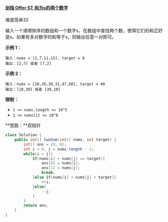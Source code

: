 #### [剑指 Offer 57. 和为s的两个数字](https://leetcode-cn.com/problems/he-wei-sde-liang-ge-shu-zi-lcof/)

难度简单32

输入一个递增排序的数组和一个数字s，在数组中查找两个数，使得它们的和正好是s。如果有多对数字的和等于s，则输出任意一对即可。

 

**示例 1：**

```
输入：nums = [2,7,11,15], target = 9
输出：[2,7] 或者 [7,2]
```

**示例 2：**

```
输入：nums = [10,26,30,31,47,60], target = 40
输出：[10,30] 或者 [30,10]
```

 

**限制：**

- `1 <= nums.length <= 10^5`
- `1 <= nums[i] <= 10^6`



**思路：**双指针

```java
class Solution {
    public int[] twoSum(int[] nums, int target) {
        int[] ans = {0, 0};
        int i = 0, j = nums.length - 1;
        while(i < j){
            if(nums[i] + nums[j] == target){
                ans[0] = nums[i];
                ans[1] = nums[j];
                break;
            }else if(nums[i] + nums[j] < target){
                ++i;
            }else{
                --j;
            }
        }
        return ans;
    }
}
```

